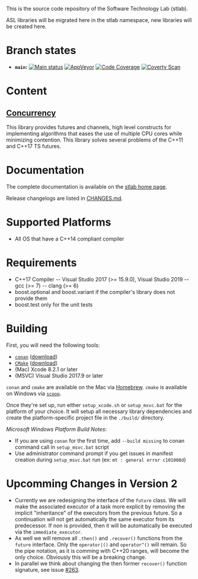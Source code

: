 This is the source code repository of the Software Technology Lab (stlab).

ASL libraries will be migrated here in the stlab namespace, new libraries will be created here.

# Branch states

- **`main`:**
[![Main status](https://travis-ci.org/stlab/libraries.svg?branch=main)](https://travis-ci.org/stlab/libraries)
[![AppVeyor](https://ci.appveyor.com/api/projects/status/aaf2uibkql1625dl/branch/main?svg=true)](https://ci.appveyor.com/project/fosterbrereton/libraries/branch/main)
[![Code Coverage](https://codecov.io/github/stlab/libraries/coverage.svg?branch=main)](https://codecov.io/gh/stlab/libraries/branch/main)
[![Coverty Scan](https://scan.coverity.com/projects/13163/badge.svg)](https://scan.coverity.com/projects/stlab_libraries)

# Content

## [Concurrency](https://www.stlab.cc/libraries/concurrency/)
This library provides futures and channels, high level constructs for implementing algorithms that eases the use of 
multiple CPU cores while minimizing contention. This library solves several problems of the C++11 and C++17 TS futures.  

# Documentation

The complete documentation is available on the [stlab home page](http://stlab.cc).

Release changelogs are listed in [CHANGES.md](CHANGES.md).

# Supported Platforms
- All OS that have a C++14 compliant compiler

# Requirements
- C++17 Compiler
-- Visual Studio 2017 (>= 15.9.0), Visual Studio 2019
-- gcc (>= 7)
-- clang (>= 6)
- boost.optional and boost.variant if the compiler's library does not provide them
- boost.test only for the unit tests

# Building

First, you will need the following tools:

- [`conan`](https://www.conan.io/) ([download](https://www.conan.io/downloads))
- [`CMake`](https://cmake.org/) ([download](https://cmake.org/download/))
- (Mac) Xcode 8.2.1 or later
- (MSVC) Visual Studio 2017.9 or later

`conan` and `cmake` are available on the Mac via [Homebrew](http://brew.sh). `cmake` is available on Windows via [`scoop`](http://scoop.sh/).

Once they're set up, run either `setup_xcode.sh` or `setup_msvc.bat` for the platform of your choice. It will setup all necessary library dependencies and create the platform-specific project file in the `./build/` directory.

*Microsoft Windows Platform Build Notes*:
- If you are using `conan` for the first time, add `--build missing` to conan command call in `setup_msvc.bat` script
- Use administrator command prompt if you get issues in manifest creation during `setup_msvc.bat` run (ex: `mt : general error c101008d`)

# Upcomming Changes in Version 2
* Currently we are redesigning the interface of the `future` class. We will make the associated executor of a task more explicit by removing the implicit "inheritance" of the executors from the previous future. So a continuation will not get automatically the same executor from its predecessor. If non is provided, then it will be automatically be executed via the `immediate_executor`.
* As well we will remove all `.then()` and `.recover()` functions from the `future` interface. Only the `operator|()` and `operator^()` will remain. So the pipe notation, as it is comming with C++20 ranges, will become the only choice. Obviously this will be a breaking change.
* In parallel we think about changing the then former `recover()` function signature, see issue [#263](https://github.com/stlab/libraries/issues/263).
